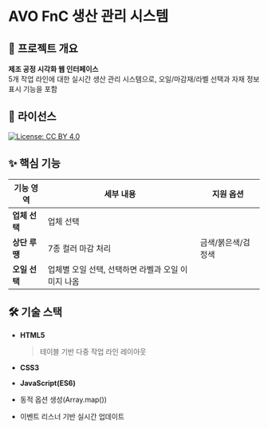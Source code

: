 # AVO FnC 생산 관리 시스템

## 📌 프로젝트 개요
**제조 공정 시각화 웹 인터페이스**  
5개 작업 라인에 대한 실시간 생산 관리 시스템으로, 오일/마감재/라벨 선택과 자재 정보 표시 기능을 포함

## 📄 라이선스
[![License: CC BY 4.0](https://img.shields.io/badge/License-CC_BY_4.0-lightgrey.svg)](https://creativecommons.org/licenses/by/4.0/)


## ✨ 핵심 기능
| 기능 영역 | 세부 내용 | 지원 옵션 |
|-----------|-----------|-----------|
| **업체 선택** | 업체 선택 | |
| **상단 루땡** | 7종 컬러 마감 처리 | 금색/붉은색/검정색 |
| **오일 선택** | 업체별 오일 선택, 선택하면 라벨과 오일 이미지 나옴 |  |


## 🛠 기술 스택
- **HTML5**  
  > 테이블 기반 다중 작업 라인 레이아웃

- **CSS3**  

- **JavaScript(ES6)**  

- 동적 옵션 생성(Array.map())

- 이벤트 리스너 기반 실시간 업데이트